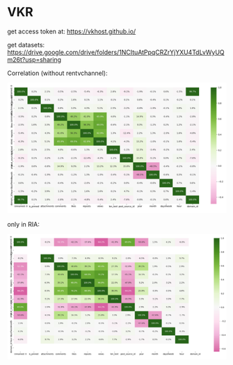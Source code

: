 # VKR

get access token at: https://vkhost.github.io/

get datasets: https://drive.google.com/drive/folders/1NCItuAtPpqCRZrYjYXU4TdLvWyUQm26t?usp=sharing

Correlation (without rentvchannel):

![img.png](img/img.png)

only in RIA:

![img_1.png](img/img_1.png)

